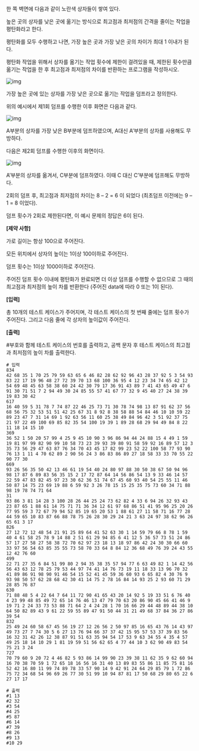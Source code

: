한 쪽 벽면에 다음과 같이 노란색 상자들이 쌓여 있다.

높은 곳의 상자를 낮은 곳에 옮기는 방식으로 최고점과 최저점의 간격을 줄이는 작업을 평탄화라고 한다.

평탄화를 모두 수행하고 나면, 가장 높은 곳과 가장 낮은 곳의 차이가 최대 1 이내가 된다.

평탄화 작업을 위해서 상자를 옮기는 작업 횟수에 제한이 걸려있을 때, 제한된 횟수만큼 옮기는 작업을 한 후 최고점과 최저점의 차이를 반환하는 프로그램을 작성하시오.
 

 ![img](https://swexpertacademy.com/main/common/fileDownload.do?downloadType=CKEditorImages&fileId=AV2XTzVKDWYBBASl)


가장 높은 곳에 있는 상자를 가장 낮은 곳으로 옮기는 작업을 덤프라고 정의한다.

위의 예시에서 제1회 덤프를 수행한 이후 화면은 다음과 같다.
 

 ![img](https://swexpertacademy.com/main/common/fileDownload.do?downloadType=CKEditorImages&fileId=AV2XT1_aDWcBBASl)


A부분의 상자를 가장 낮은 B부분에 덤프하였으며, A대신 A’부분의 상자를 사용해도 무방하다.

다음은 제2회 덤프를 수행한 이후의 화면이다.
 

 ![img](https://swexpertacademy.com/main/common/fileDownload.do?downloadType=CKEditorImages&fileId=AV2XT3_6DWgBBASl)


A’부분의 상자를 옮겨서, C부분에 덤프하였다. 이때 C 대신 C’부분에 덤프해도 무방하다.

2회의 덤프 후, 최고점과 최저점의 차이는 8 – 2 = 6 이 되었다 (최초덤프 이전에는 9 – 1 = 8 이었다).

덤프 횟수가 2회로 제한된다면, 이 예시 문제의 정답은 6이 된다.

**[제약 사항]**

가로 길이는 항상 100으로 주어진다.

모든 위치에서 상자의 높이는 1이상 100이하로 주어진다.

덤프 횟수는 1이상 1000이하로 주어진다.

주어진 덤프 횟수 이내에 평탄화가 완료되면 더 이상 덤프를 수행할 수 없으므로 그 때의 최고점과 최저점의 높이 차를 반환한다 (주어진 data에 따라 0 또는 1이 된다).

**[입력]**

총 10개의 테스트 케이스가 주어지며, 각 테스트 케이스의 첫 번째 줄에는 덤프 횟수가 주어진다. 그리고 다음 줄에 각 상자의 높이값이 주어진다.

**[출력]**

\#부호와 함께 테스트 케이스의 번호를 출력하고, 공백 문자 후 테스트 케이스의 최고점과 최저점의 높이 차를 출력한다.

```
# 입력
834
42 68 35 1 70 25 79 59 63 65 6 46 82 28 62 92 96 43 28 37 92 5 3 54 93 83 22 17 19 96 48 27 72 39 70 13 68 100 36 95 4 12 23 34 74 65 42 12 54 69 48 45 63 58 38 60 24 42 30 79 17 36 91 43 89 7 41 43 65 49 47 6 91 30 71 51 7 2 94 49 30 24 85 55 57 41 67 77 32 9 45 40 27 24 38 39 19 83 30 42 
617
16 40 59 5 31 78 7 74 87 22 46 25 73 71 30 78 74 98 13 87 91 62 37 56 68 56 75 32 53 51 51 42 25 67 31 8 92 8 38 58 88 54 84 46 10 10 59 22 89 23 47 7 31 14 69 1 92 63 56 11 60 25 38 49 84 96 42 3 51 92 37 75 21 97 22 49 100 69 85 82 35 54 100 19 39 1 89 28 68 29 94 49 84 8 22 11 18 14 15 10 
369
36 52 1 50 20 57 99 4 25 9 45 10 90 3 96 86 94 44 24 88 15 4 49 1 59 19 81 97 99 82 90 99 10 58 73 23 39 93 39 80 91 58 59 92 16 89 57 12 3 35 73 56 29 47 63 87 76 34 70 43 45 17 82 99 23 52 22 100 58 77 93 90 76 13 1 11 4 70 62 89 2 90 56 24 3 86 83 86 89 27 18 58 33 33 70 55 22 90 77 30 
669
93 26 56 35 50 42 13 46 61 19 54 40 24 80 97 88 30 50 38 67 50 94 96 98 17 87 6 89 83 56 35 15 2 17 72 87 64 14 56 86 54 13 9 33 46 14 57 22 59 47 83 82 45 97 23 30 62 36 51 74 67 45 60 93 40 54 25 55 11 46 50 87 14 75 23 69 19 88 6 59 92 3 26 78 15 15 25 35 75 73 60 34 71 88 98 19 78 74 71 64 
31
93 86 3 81 14 28 3 100 28 26 44 25 24 73 62 82 4 33 6 94 26 32 93 43 23 87 65 1 88 61 14 75 71 71 36 34 12 61 97 68 86 51 41 95 96 25 20 26 77 95 59 3 72 67 79 94 52 85 19 65 20 53 1 88 61 27 11 58 71 16 77 28 44 59 65 10 83 87 66 88 78 75 26 28 30 29 24 21 3 63 24 97 38 62 96 26 65 61 3 17 
826
27 12 72 12 48 54 21 91 25 89 64 41 52 63 30 1 14 59 79 66 8 78 1 59 40 4 61 58 25 78 9 14 88 2 51 61 29 94 85 6 41 12 5 36 57 73 51 24 86 57 17 27 58 27 58 38 72 70 62 97 23 18 13 18 97 86 42 24 30 30 66 60 33 97 56 54 63 85 35 55 73 58 70 33 64 8 84 12 36 68 49 76 39 24 43 55 12 42 76 60 
499
22 71 27 35 6 84 51 99 80 2 94 35 38 35 57 94 77 6 63 49 82 1 14 42 56 56 43 63 12 78 25 79 53 44 97 74 41 14 76 73 19 11 18 33 13 96 70 32 41 89 86 91 98 90 91 46 54 15 52 41 45 59 36 60 93 6 65 82 4 30 76 9 93 98 50 57 62 28 68 42 30 41 14 75 2 78 16 84 14 93 25 2 93 60 71 29 28 85 76 87 
630
71 88 48 5 4 22 64 7 64 11 72 90 41 65 43 20 14 92 5 19 33 51 6 76 40 4 23 99 48 85 49 72 65 14 76 46 13 47 79 70 63 20 86 90 45 66 41 46 9 19 71 2 24 33 73 53 88 71 64 2 4 24 28 1 70 16 66 29 44 48 89 44 38 10 64 50 82 89 43 9 61 22 59 55 89 47 91 50 44 31 21 49 68 37 84 36 27 86 39 54 
832
25 49 24 60 58 67 45 56 19 27 12 26 56 2 50 97 85 16 65 43 76 14 43 97 49 73 27 7 74 30 5 6 27 13 76 94 66 37 37 42 15 95 57 53 37 39 83 56 16 32 31 42 26 12 38 87 91 51 63 35 94 54 17 53 9 63 34 55 4 35 4 57 49 25 18 14 10 29 1 81 19 59 51 56 62 65 4 77 44 10 3 62 90 49 83 54 75 21 3 24 
727
70 79 60 9 20 72 4 46 82 5 93 86 14 99 90 23 39 38 11 62 35 9 62 60 94 16 70 38 70 59 1 72 65 18 16 56 16 31 40 13 89 83 55 86 11 85 75 81 16 52 42 16 80 11 99 74 89 78 33 57 90 14 9 42 91 24 64 29 85 79 1 72 86 75 72 34 68 54 96 69 26 77 30 51 99 10 94 87 81 17 50 68 29 80 65 22 6 27 17 17 

```

```
# 출력
#1 13
#2 32
#3 54
#4 25
#5 87
#6 14
#7 39
#8 26
#9 13
#10 29

```

